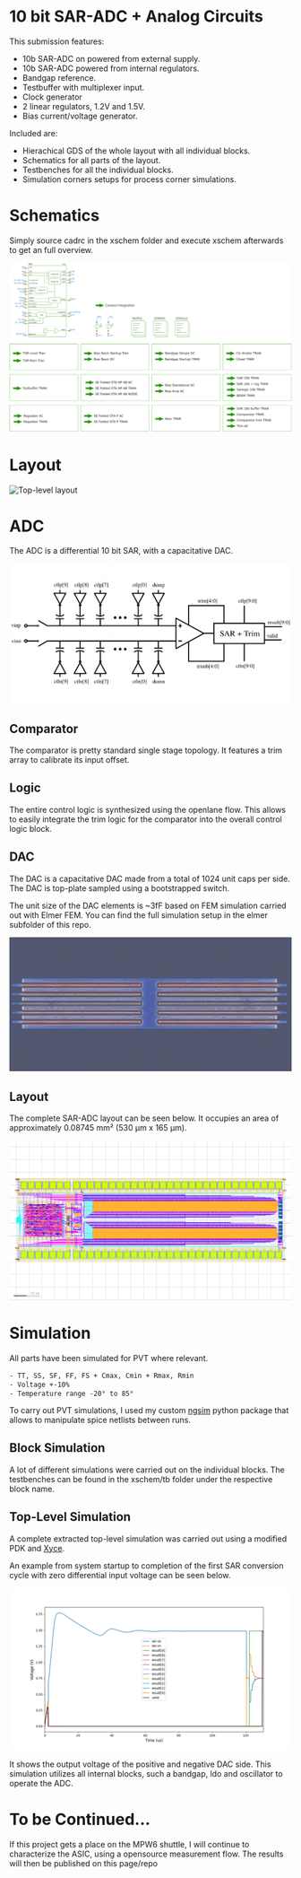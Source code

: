 # 10 bit SAR-ADC + Analog Circuits

This submission features:

- 10b SAR-ADC on powered from external supply.
- 10b SAR-ADC powered from internal regulators.
- Bandgap reference.
- Testbuffer with multiplexer input.
- Clock generator
- 2 linear regulators, 1.2V and 1.5V.
- Bias current/voltage generator.


Included are:

- Hierachical GDS of the whole layout with all individual blocks.
- Schematics for all parts of the layout.
- Testbenches for all the individual blocks.
- Simulation corners setups for process corner simulations.


# Schematics

Simply source cadrc in the xschem folder and execute 
xschem afterwards to get an full overview.

![Top Schematic](docs/pictures/xschem_top.png "Top Schematic")

# Layout

![Top-level layout](docs/pictures/top.png "Top-level layout")


# ADC

The ADC is a differential 10 bit SAR, with a capacitative DAC.

![SAR-Architecture](docs/pictures/sar_arch.png "SAR-Architecture")

## Comparator

The comparator is pretty standard single stage topology. It 
features a trim array to calibrate its input offset.

## Logic

The entire control logic is synthesized using the openlane flow.
This allows to easily integrate the trim logic for the 
comparator into the overall control logic block.

## DAC

The DAC is a capacitative DAC made from a total of 1024 unit caps
per side. The DAC is top-plate sampled using a bootstrapped switch.

The unit size of the DAC elements is ~3fF based on FEM simulation carried out
with Elmer FEM.
You can find the full simulation setup in the elmer subfolder of this repo.

![Elmer FEM](docs/pictures/mom_fem.png "DAC Section for Elmer FEM simulation")


## Layout

The complete SAR-ADC layout can be seen below. It occupies an area of approximately
0.08745 mm² (530 μm x 165 μm).

![SAR layout](docs/pictures/sar_layout.png "SAR layout")

# Simulation

All parts have been simulated for PVT where relevant.

    - TT, SS, SF, FF, FS + Cmax, Cmin + Rmax, Rmin
    - Voltage +-10%
    - Temperature range -20° to 85°

To carry out PVT simulations, I used my custom [ngsim](https://github.com/chrische-xx/ngsim) 
python package that allows to manipulate spice netlists between runs. 


## Block Simulation

A lot of different simulations were carried out on the individual blocks. 
The testbenches can be found in the xschem/tb folder under the respective
block name.


## Top-Level Simulation

A complete extracted top-level simulation was carried out using a modified
PDK and [Xyce](https://github.com/Xyce/Xyce).

An example from system startup to completion of the first SAR conversion cycle
with zero differential input voltage can be seen below.

![Top-Level Simulation](docs/pictures/top_sim.png "Top-Level Simulation")

It shows the output voltage of the positive and negative DAC side.
This simulation utilizes all internal blocks, such a bandgap, ldo and oscillator
to operate the ADC.


# To be Continued...

If this project gets a place on the MPW6 shuttle, I will continue
to characterize the ASIC, using a opensource measurement flow.
The results will then be published on this page/repo


